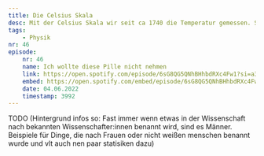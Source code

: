 ```yaml
---
title: Die Celsius Skala 
desc: Mit der Celsius Skala wir seit ca 1740 die Temperatur gemessen. Sie wurde aber nicht nach ihrem Erfinder benannt, oder doch ?
tags:
    - Physik
nr: 46
episode:
    nr: 46
    name: Ich wollte diese Pille nicht nehmen
    link: https://open.spotify.com/episode/6sG8QG5QNhBHhbdRXc4Fw1?si=a3b7f525163442ad
    embed: https://open.spotify.com/embed/episode/6sG8QG5QNhBHhbdRXc4Fw1?utm_source=generator&theme=0&t=3992
    date: 04.06.2022
    timestamp: 3992
---
```

TODO
(Hintergrund infos so: Fast immer wenn etwas in der Wissenschaft nach bekannten Wissenschafter:innen benannt wird, sind es Männer.
Beispiele für Dinge, die nach Frauen oder nicht weißen menschen benannt wurde und vlt auch nen paar statisiken dazu)